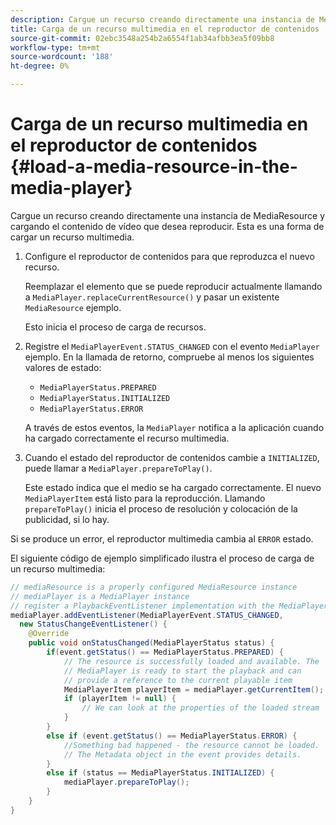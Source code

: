 ```yaml
---
description: Cargue un recurso creando directamente una instancia de MediaResource y cargando el contenido de vídeo que desea reproducir. Esta es una forma de cargar un recurso multimedia.
title: Carga de un recurso multimedia en el reproductor de contenidos
source-git-commit: 02ebc3548a254b2a6554f1ab34afbb3ea5f09bb8
workflow-type: tm+mt
source-wordcount: '188'
ht-degree: 0%

---
```


# Carga de un recurso multimedia en el reproductor de contenidos {#load-a-media-resource-in-the-media-player}

Cargue un recurso creando directamente una instancia de MediaResource y cargando el contenido de vídeo que desea reproducir. Esta es una forma de cargar un recurso multimedia.

1. Configure el reproductor de contenidos para que reproduzca el nuevo recurso.

   Reemplazar el elemento que se puede reproducir actualmente llamando a `MediaPlayer.replaceCurrentResource()` y pasar un existente `MediaResource` ejemplo.

   Esto inicia el proceso de carga de recursos.

1. Registre el `MediaPlayerEvent.STATUS_CHANGED` con el evento `MediaPlayer` ejemplo. En la llamada de retorno, compruebe al menos los siguientes valores de estado:

   * `MediaPlayerStatus.PREPARED`
   * `MediaPlayerStatus.INITIALIZED`
   * `MediaPlayerStatus.ERROR`

   A través de estos eventos, la `MediaPlayer` notifica a la aplicación cuando ha cargado correctamente el recurso multimedia.
1. Cuando el estado del reproductor de contenidos cambie a `INITIALIZED`, puede llamar a `MediaPlayer.prepareToPlay()`.

   Este estado indica que el medio se ha cargado correctamente. El nuevo `MediaPlayerItem` está listo para la reproducción. Llamando `prepareToPlay()` inicia el proceso de resolución y colocación de la publicidad, si lo hay.

Si se produce un error, el reproductor multimedia cambia al `ERROR` estado.

El siguiente código de ejemplo simplificado ilustra el proceso de carga de un recurso multimedia:

```java
// mediaResource is a properly configured MediaResource instance 
// mediaPlayer is a MediaPlayer instance 
// register a PlaybackEventListener implementation with the MediaPlayer instance 
mediaPlayer.addEventListener(MediaPlayerEvent.STATUS_CHANGED,  
  new StatusChangeEventListener() { 
    @Override 
    public void onStatusChanged(MediaPlayerStatus status) { 
        if(event.getStatus() == MediaPlayerStatus.PREPARED) { 
            // The resource is successfully loaded and available. The  
            // MediaPlayer is ready to start the playback and can 
            // provide a reference to the current playable item 
            MediaPlayerItem playerItem = mediaPlayer.getCurrentItem(); 
            if (playerItem != null) { 
                // We can look at the properties of the loaded stream 
            } 
        } 
        else if (event.getStatus() == MediaPlayerStatus.ERROR) { 
            //Something bad happened - the resource cannot be loaded. 
            // The Metadata object in the event provides details. 
        } 
        else if (status == MediaPlayerStatus.INITIALIZED) { 
            mediaPlayer.prepareToPlay(); 
        } 
    } 
} 
```
